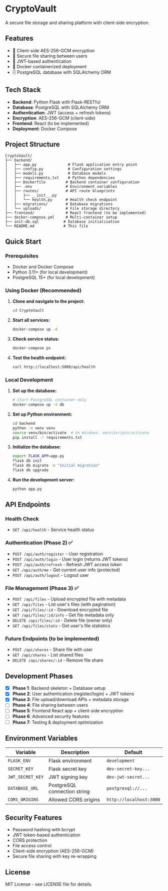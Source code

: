 # CryptoVault

A secure file storage and sharing platform with client-side encryption.

## Features

- 🔐 Client-side AES-256-GCM encryption
- 👥 Secure file sharing between users
- 🔑 JWT-based authentication
- 🐳 Docker containerized deployment
- 🗄️ PostgreSQL database with SQLAlchemy ORM

## Tech Stack

- **Backend**: Python Flask with Flask-RESTful
- **Database**: PostgreSQL with SQLAlchemy ORM
- **Authentication**: JWT (access + refresh tokens)
- **Encryption**: AES-256-GCM (client-side)
- **Frontend**: React (to be implemented)
- **Deployment**: Docker Compose

## Project Structure

```
CryptoVault/
├── backend/
│   ├── app.py              # Flask application entry point
│   ├── config.py           # Configuration settings
│   ├── models.py           # Database models
│   ├── requirements.txt    # Python dependencies
│   ├── Dockerfile         # Backend container configuration
│   ├── .env               # Environment variables
│   ├── routes/            # API route blueprints
│   │   ├── __init__.py
│   │   └── health.py      # Health check endpoint
│   ├── migrations/        # Database migrations
│   └── uploads/           # File storage directory
├── frontend/              # React frontend (to be implemented)
├── docker-compose.yml     # Multi-container setup
├── init-db.sql           # Database initialization
└── README.md             # This file
```

## Quick Start

### Prerequisites

- Docker and Docker Compose
- Python 3.11+ (for local development)
- PostgreSQL 15+ (for local development)

### Using Docker (Recommended)

1. **Clone and navigate to the project:**
   ```bash
   cd CryptoVault
   ```

2. **Start all services:**
   ```bash
   docker-compose up -d
   ```

3. **Check service status:**
   ```bash
   docker-compose ps
   ```

4. **Test the health endpoint:**
   ```bash
   curl http://localhost:5000/api/health
   ```

### Local Development

1. **Set up the database:**
   ```bash
   # Start PostgreSQL container only
   docker-compose up -d db
   ```

2. **Set up Python environment:**
   ```bash
   cd backend
   python -m venv venv
   source venv/bin/activate  # On Windows: venv\Scripts\activate
   pip install -r requirements.txt
   ```

3. **Initialize the database:**
   ```bash
   export FLASK_APP=app.py
   flask db init
   flask db migrate -m "Initial migration"
   flask db upgrade
   ```

4. **Run the development server:**
   ```bash
   python app.py
   ```

## API Endpoints

### Health Check
- `GET /api/health` - Service health status

### Authentication (Phase 2) ✅
- `POST /api/auth/register` - User registration
- `POST /api/auth/login` - User login (returns JWT tokens)
- `POST /api/auth/refresh` - Refresh JWT access token  
- `GET /api/auth/me` - Get current user info (protected)
- `POST /api/auth/logout` - Logout user

### File Management (Phase 3) ✅
- `POST /api/files` - Upload encrypted file with metadata
- `GET /api/files` - List user's files (with pagination)
- `GET /api/files/:id` - Download encrypted file
- `GET /api/files/:id/info` - Get file metadata only
- `DELETE /api/files/:id` - Delete file (owner only)
- `GET /api/files/stats` - Get user's file statistics

### Future Endpoints (to be implemented)
- `POST /api/shares` - Share file with user
- `GET /api/shares` - List shared files
- `DELETE /api/shares/:id` - Remove file share

## Development Phases

- [x] **Phase 1**: Backend skeleton + Database setup
- [x] **Phase 2**: User authentication (register/login) + JWT tokens
- [x] **Phase 3**: File upload/download APIs + metadata storage
- [ ] **Phase 4**: File sharing between users
- [ ] **Phase 5**: Frontend React app + client-side encryption
- [ ] **Phase 6**: Advanced security features
- [ ] **Phase 7**: Testing & deployment optimization

## Environment Variables

| Variable | Description | Default |
|----------|-------------|---------|
| `FLASK_ENV` | Flask environment | `development` |
| `SECRET_KEY` | Flask secret key | `dev-secret-key...` |
| `JWT_SECRET_KEY` | JWT signing key | `dev-jwt-secret...` |
| `DATABASE_URL` | PostgreSQL connection string | `postgresql://...` |
| `CORS_ORIGINS` | Allowed CORS origins | `http://localhost:3000` |

## Security Features

- Password hashing with bcrypt
- JWT token-based authentication
- CORS protection
- File access control
- Client-side encryption (AES-256-GCM)
- Secure file sharing with key re-wrapping

## License

MIT License - see LICENSE file for details.
